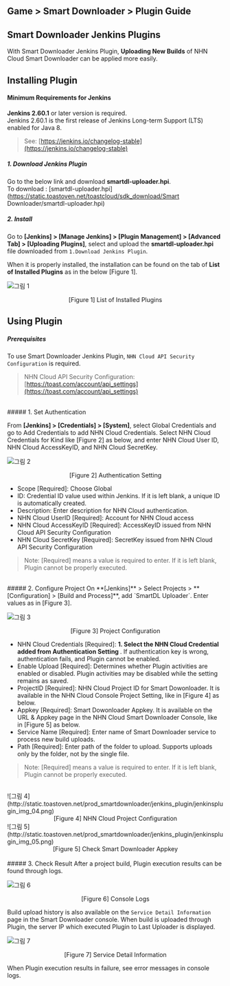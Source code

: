 ## Game > Smart Downloader > Plugin Guide 

## Smart Downloader Jenkins Plugins
With Smart Downloader Jenkins Plugin, **Uploading New Builds** of NHN Cloud Smart Downloader can be applied more easily.    

## Installing Plugin 

#### Minimum Requirements for Jenkins 

**Jenkins 2.60.1** or later version is required.  
Jenkins 2.60.1 is the first release of Jenkins Long-term Support (LTS) enabled for Java 8. 

> See: [https://jenkins.io/changelog-stable](https://jenkins.io/changelog-stable)

##### 1. Download Jenkins Plugin
Go to the below link and download **smartdl-uploader.hpi**.  
To download : [smartdl-uploader.hpi](https://static.toastoven.net/toastcloud/sdk_download/Smart Downloader/smartdl-uploader.hpi)

##### 2. Install 
Go to **[Jenkins] > [Manage Jenkins] > [Plugin Management] > [Advanced Tab] > [Uploading Plugins]**, select and upload the **smartdl-uploader.hpi** file downloaded from  `1.Download Jenkins Plugin`.

When it is properly installed, the installation can be found on the tab of **List of Installed Plugins** as in the below [Figure 1]. 

![그림 1](http://static.toastoven.net/prod_smartdownloader/jenkins_plugin/jenkinsplugin_img_01.png)
<center> [Figure 1] List of Installed Plugins </center>

## Using Plugin 

##### Prerequisites 
To use Smart Downloader Jenkins Plugin,  `NHN Cloud API Security Configuration` is required.
> NHN Cloud API Security Configuration: [https://toast.com/account/api_settings](https://toast.com/account/api_settings)

<br>
##### 1. Set Authentication 

From **[Jenkins] > [Credentials] > [System]**, select  Global Credentials and go to Add Credentials to add NHN Cloud Credentials. 
Select NHN Cloud Credentials for Kind like [Figure 2] as below, and enter NHN Cloud User ID, NHN Cloud AccessKeyID, and NHN Cloud SecretKey.  

![그림 2](http://static.toastoven.net/prod_smartdownloader/jenkins_plugin/jenkinsplugin_img_02.png)
<center>[Figure 2] Authentication Setting </center>

* Scope [Required]: Choose Global 
* ID: Credential ID value used within Jenkins. If it is left blank, a unique ID is automatically created. 
* Description: Enter description for NHN Cloud authentication. 
* NHN Cloud UserID [Required]: Account for NHN Cloud access 
* NHN Cloud AccessKeyID [Required]: AccessKeyID issued from NHN Cloud API Security Configuration
* NHN Cloud SecretKey [Required]: SecretKey issued from NHN Cloud API Security Configuration

> Note: [Required] means a value is required to enter. If it is left blank, Plugin cannot be properly executed. 

<br>
##### 2. Configure Project  
On **[Jenkins]** > Select Projects > **[Configuration] > [Build and Process]**, add `SmartDL Uploader`.
Enter values as in [Figure 3]. 

![그림 3](http://static.toastoven.net/prod_smartdownloader/jenkins_plugin/jenkinsplugin_img_03.png)
<center> [Figure 3] Project Configuration </center>

* NHN Cloud Credentials [Required]: <b> 1. Select the NHN Cloud Credential added from Authentication Setting </b>. If authentication key is wrong, authentication fails, and Plugin cannot be enabled. 
* Enable Upload [Required]: Determines whether Plugin activities are enabled or disabled. Plugin activities may be disabled while the setting remains as saved. 
* ProjectID [Required]: NHN Cloud Project ID for Smart Dowonloader. It is available in the NHN Cloud Console Project Setting, like in [Figure 4] as below.   
* Appkey [Required]: Smart Dowonloader Appkey. It is available on the URL & Appkey page in the NHN Cloud Smart Downloader Console, like in [Figure 5] as below. 
* Service Name [Required]: Enter name of Smart Downloader service to process new build uploads. 
* Path [Required]: Enter path of the folder to upload. Supports uploads only by the folder, not by the single file.

> Note: [Required] means a value is required to enter. If it is left blank, Plugin cannot be properly executed.

<br>
![그림 4](http://static.toastoven.net/prod_smartdownloader/jenkins_plugin/jenkinsplugin_img_04.png)
<center> [Figure 4] NHN Cloud Project Configuration </center>
![그림 5](http://static.toastoven.net/prod_smartdownloader/jenkins_plugin/jenkinsplugin_img_05.png)
<center> [Figure 5] Check Smart Downloader Appkey </center>

<br>
##### 3. Check Result 
After a project build, Plugin execution results can be found through logs.  

![그림 6](http://static.toastoven.net/prod_smartdownloader/jenkins_plugin/jenkinsplugin_img_06.png)
<center> [Figure 6] Console Logs </center>

Build upload history is also available on the `Service Detail Information` page in the Smart Downloader console. 
When build is uploaded through Plugin, the server IP which executed Plugin to Last Uploader is displayed. 

![그림 7](http://static.toastoven.net/prod_smartdownloader/jenkins_plugin/jenkinsplugin_img_07.png)
<center> [Figure 7] Service Detail Information </center>

When Plugin execution results in failure, see error messages in console logs.  

